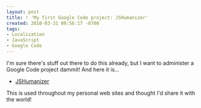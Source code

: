 ```yaml
---
layout: post
title: ! 'My first Google Code project: JSHumanizer'
created: 2010-03-31 09:56:17 -0700
tags:
- Localization
- JavaScript
- Google Code
---
```

I'm sure there's stuff out there to do this already, but I want to administer a
Google Code project dammit! And here it is...

* [JSHumanizer](http://jshumanizer.googlecode.com/)

This is used throughout my personal web sites and thought I'd share it with the
world!

